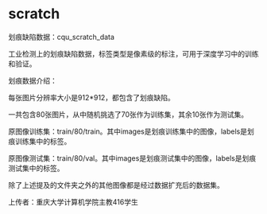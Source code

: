 # scratch
划痕缺陷数据：cqu_scratch_data

工业检测上的划痕缺陷数据，标签类型是像素级的标注，可用于深度学习中的训练和验证。

划痕数据介绍：

每张图片分辨率大小是912*912，都包含了划痕缺陷。

一共包含80张图片，从中随机挑选了70张作为训练集，其余10张作为测试集。

原图像训练集：train/80/train。其中images是划痕训练集中的图像，labels是划痕训练集中的标签。

原图像测试集：train/80/val。其中images是划痕测试集中的图像，labels是划痕测试集中的标签。

除了上述提及的文件夹之外的其他图像都是经过数据扩充后的数据集。

上传者：重庆大学计算机学院主教416学生
